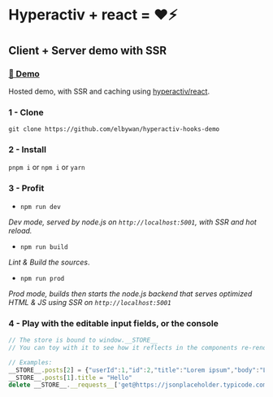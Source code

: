 # Hyperactiv + react = ❤️⚡

## Client + Server demo with SSR

### [📸 Demo](https://hyperactiv-hooks-demo.herokuapp.com/posts)

Hosted demo, with SSR and caching using [hyperactiv/react](https://github.com/elbywan/hyperactiv/tree/master/src/react).

### 1 - Clone

`git clone https://github.com/elbywan/hyperactiv-hooks-demo`

### 2 - Install

`pnpm i` or `npm i` or `yarn`

### 3 - Profit

- `npm run dev`

*Dev mode, served by node.js on `http://localhost:5001`, with SSR and hot reload.*

- `npm run build`

*Lint & Build the sources*.

- `npm run prod`

*Prod mode, builds then starts the node.js backend that serves optimized HTML & JS using SSR on `http://localhost:5001`*

### 4 - Play with the editable input fields, or the console

```js
// The store is bound to window.__STORE__
// You can toy with it to see how it reflects in the components re-rendering.

// Examples:
__STORE__.posts[2] = {"userId":1,"id":2,"title":"Lorem ipsum","body":"Lorem ipsum dolor sit amet, consectetur adipiscing elit."}
__STORE__.posts[1].title = "Hello"
delete __STORE__.__requests__['get@https://jsonplaceholder.typicode.com/posts?_page=1&_limit=20']
```
